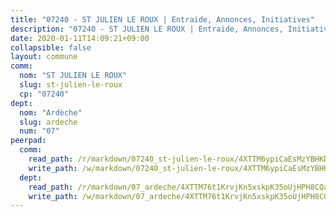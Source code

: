 ```yaml
---
title: "07240 - ST JULIEN LE ROUX | Entraide, Annonces, Initiatives"
description: "07240 - ST JULIEN LE ROUX | Entraide, Annonces, Initiatives"
date: 2020-01-11T14:09:21+09:00
collapsible: false
layout: commune
comm:
  nom: "ST JULIEN LE ROUX"
  slug: st-julien-le-roux
  cp: "07240"
dept:
  nom: "Ardèche"
  slug: ardeche
  num: "07"
peerpad:
  comm:
    read_path: /r/markdown/07240_st-julien-le-roux/4XTTM6ypiCaEsMzYBHKDK4Fee1Hs1cBKPcmkRQojrocQWt1Fy
    write_path: /w/markdown/07240_st-julien-le-roux/4XTTM6ypiCaEsMzYBHKDK4Fee1Hs1cBKPcmkRQojrocQWt1Fy-K3TgV1MEu7e28usU3SXR4bCaeJmQhJ7LWgEjNreJjx51FM3tbxVgz6F7JPT52dy9ZT8n6u1C6MM3ohGQKJHDG2eiSNcvoW7vF9GQ64XBaZqxVzFFvXTWAUJe1YiZMJDbSK94aNuy
  dept:
    read_path: /r/markdown/07_ardeche/4XTTM76t1KrvjKn5xskpK35oUjHPH8CQaLdMsC4TVbgaVPp9H
    write_path: /w/markdown/07_ardeche/4XTTM76t1KrvjKn5xskpK35oUjHPH8CQaLdMsC4TVbgaVPp9H-K3TgTz6XqMtb1TG26LozWQGWzYCmeEroVRKKCBntm7SADEzfC88gC5qx4GzHEVb3Y3CHH1FRtgCq45v9wokwFBFS6YysdmDNnD29f5C4C6FuF2ZpCUFJZY3XzmFx1kWscUwpw6qR
---
```


